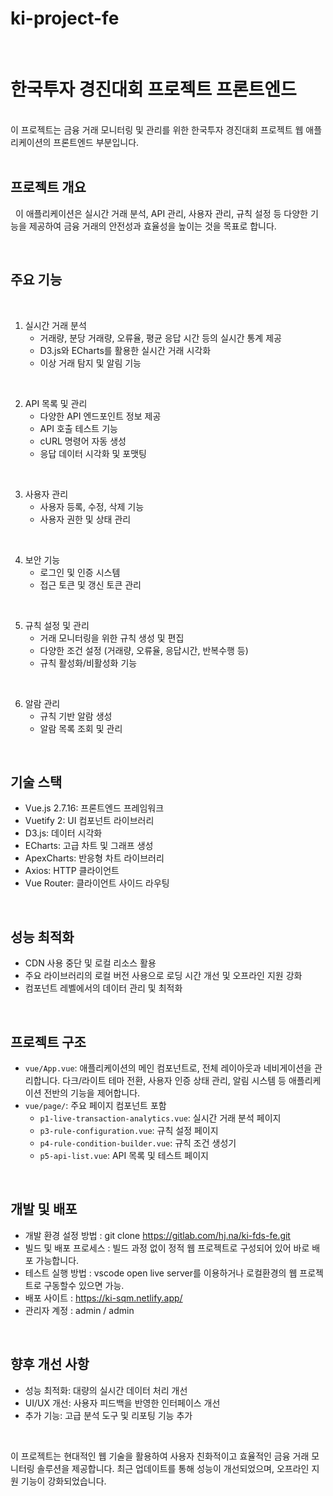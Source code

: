 # ki-project-fe
&nbsp;
# 한국투자 경진대회 프로젝트 프론트엔드
<br />
이 프로젝트는 금융 거래 모니터링 및 관리를 위한 한국투자 경진대회 프로젝트 웹 애플리케이션의 프론트엔드 부분입니다.
<br />
<br />

## 프로젝트 개요
&nbsp;
이 애플리케이션은 실시간 거래 분석, API 관리, 사용자 관리, 규칙 설정 등 다양한 기능을 제공하여 금융 거래의 안전성과 효율성을 높이는 것을 목표로 합니다.

<br />

## 주요 기능
<br />

1. 실시간 거래 분석
   - 거래량, 분당 거래량, 오류율, 평균 응답 시간 등의 실시간 통계 제공
   - D3.js와 ECharts를 활용한 실시간 거래 시각화
   - 이상 거래 탐지 및 알림 기능
<br />

2. API 목록 및 관리
   - 다양한 API 엔드포인트 정보 제공
   - API 호출 테스트 기능
   - cURL 명령어 자동 생성
   - 응답 데이터 시각화 및 포맷팅
<br />

3. 사용자 관리
   - 사용자 등록, 수정, 삭제 기능
   - 사용자 권한 및 상태 관리
<br />

4. 보안 기능
   - 로그인 및 인증 시스템
   - 접근 토큰 및 갱신 토큰 관리
<br />

5. 규칙 설정 및 관리
   - 거래 모니터링을 위한 규칙 생성 및 편집
   - 다양한 조건 설정 (거래량, 오류율, 응답시간, 반복수행 등)
   - 규칙 활성화/비활성화 기능
<br />

6. 알람 관리
   - 규칙 기반 알람 생성
   - 알람 목록 조회 및 관리
<br />

## 기술 스택
- Vue.js 2.7.16: 프론트엔드 프레임워크
- Vuetify 2: UI 컴포넌트 라이브러리
- D3.js: 데이터 시각화
- ECharts: 고급 차트 및 그래프 생성
- ApexCharts: 반응형 차트 라이브러리
- Axios: HTTP 클라이언트
- Vue Router: 클라이언트 사이드 라우팅
<br />

## 성능 최적화
- CDN 사용 중단 및 로컬 리소스 활용
- 주요 라이브러리의 로컬 버전 사용으로 로딩 시간 개선 및 오프라인 지원 강화
- 컴포넌트 레벨에서의 데이터 관리 및 최적화
<br />

## 프로젝트 구조
- `vue/App.vue`: 애플리케이션의 메인 컴포넌트로, 전체 레이아웃과 네비게이션을 관리합니다. 다크/라이트 테마 전환, 사용자 인증 상태 관리, 알림 시스템 등 애플리케이션 전반의 기능을 제어합니다.
- `vue/page/`: 주요 페이지 컴포넌트 포함
  - `p1-live-transaction-analytics.vue`: 실시간 거래 분석 페이지
  - `p3-rule-configuration.vue`: 규칙 설정 페이지
  - `p4-rule-condition-builder.vue`: 규칙 조건 생성기
  - `p5-api-list.vue`: API 목록 및 테스트 페이지
<br />

## 개발 및 배포
- 개발 환경 설정 방법 : git clone https://gitlab.com/hj.na/ki-fds-fe.git
- 빌드 및 배포 프로세스 : 빌드 과정 없이 정적 웹 프로젝트로 구성되어 있어 바로 배포 가능합니다.
- 테스트 실행 방법 : vscode open live server를 이용하거나 로컬환경의 웹 프로젝트로 구동할수 있으면 가능.
- 배포 사이트 : https://ki-sqm.netlify.app/
- 관리자 계정 : admin / admin
<br />

## 향후 개선 사항
- 성능 최적화: 대량의 실시간 데이터 처리 개선
- UI/UX 개선: 사용자 피드백을 반영한 인터페이스 개선
- 추가 기능: 고급 분석 도구 및 리포팅 기능 추가
<br />

이 프로젝트는 현대적인 웹 기술을 활용하여 사용자 친화적이고 효율적인 금융 거래 모니터링 솔루션을 제공합니다. 최근 업데이트를 통해 성능이 개선되었으며, 오프라인 지원 기능이 강화되었습니다.
